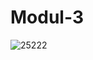 # Modul-3

![25222](https://user-images.githubusercontent.com/109930500/182072090-e04befc1-d56a-440b-ac6d-f52cb0ee312d.jpg)
